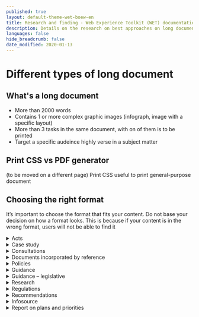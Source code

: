 ```yaml
---
published: true
layout: default-theme-wet-boew-en
title: Research and finding - Web Experience Toolkit (WET) documentation
description: Details on the research on best approaches on long documents
languages: false
hide_breadcrumb: false
date_modified: 2020-01-13
---
```


# Different types of long document

## What's a long document
* More than 2000 words
* Contains 1 or more complex graphic images (infograph, image with a specific layout)
* More than 3 tasks in the same document, with on of them is to be printed
* Target a specific audeince highly verse in a subject matter

## Print CSS vs PDF generator
(to be moved on a different page)
Print CSS useful to print general-purpose document

## Choosing the right format
It’s important to choose the format that fits your content. Do not base your decision on how a format looks. This is because if your content is in the wrong format, users will not be able to find it

<details>
    <summary> Acts </summary>
    <p> A law passed by parliament </p>
    <dl class="dl-horizontal">
        <dt>Usual lentgh:</dt>
        <dd></dd>
        <dt>Users:</dt>
        <dd></dd>
    </dl>
</details>

<details>
    <summary> Case study </summary>
    <p> </p>
</details>

<details>
    <summary> Consultations </summary>
    <p> A proposal for change published to seek views and allow the opportunity for comment </p>
</details>

<details>
    <summary> Documents incorporated by reference </summary>
    <p> Legally binding documents referenced by legislation without being reproduced in legislation itself </p>
</details>

<details>
    <summary> Policies </summary>
    <p> Formal statements that provide context, direction or instruction on results, accountabilities, specific action or use to ensure compliance </p>
</details>

<details>
    <summary> Guidance </summary>
    <p> Guidance documents provide instructions, context, additional information, or best practices regarding interactions with federal government departments/programs/policies, or Canada’s roles and responsibilities for international documents such as agreements and standards. Note that guidance pertaining to legislative statutory and regulatory requirements may be classified as “guidance – legislative” </p>
</details>

<details>
    <summary> Guidance – legislative </summary>
    <p> Legislative guidance (or guidance on legislation) provides information to facilitate awareness, understanding, and compliance with legislative statutory and regulatory requirements and may also describe their administration. Guidance on legislation does not establish new requirements and is not legally binding </p>
</details>

<details>
    <summary> Research </summary>
    <p> Research findings or conclusions, typically relating to sciences, engineering, psychology or technical investigation </p>
</details>

<details>
    <summary> Regulations </summary>
    <p> Rules used to carry out the intent of statutes (Acts) enacted by the Parliament of Canada. They are instruments of legislative power and have the force of law </p>
</details>

<details>
    <summary> Recommendations </summary>
    <p> A formal proposal made by a quasi-judicial or regulatory body that must be implemented </p>
</details>

<details>
    <summary> Infosource </summary>
    <p> A series of publications containing information about the Government of Canada’s access to information and privacy programs </p>
</details>

<details>
    <summary> Report on plans and priorities </summary>
    <p> Expenditure plans for each appropriated department and agency (excluding Crown corporations). They describe departmental priorities, strategic outcomes, programs, expected results and associated resource requirements, covering a 3-year period beginning with the year indicated in the title of the report </p>
</details>

